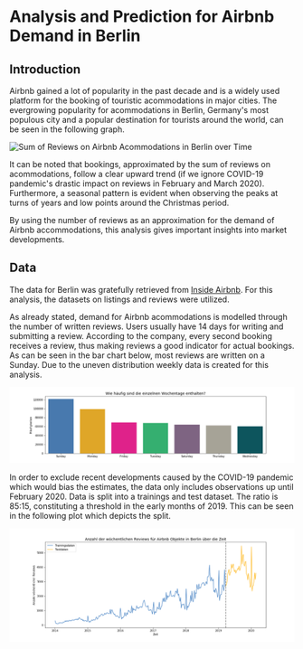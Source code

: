# Analysis and Prediction for Airbnb Demand in Berlin

## Introduction
Airbnb gained a lot of popularity in the past decade and is a widely used platform for the booking of touristic acommodations in major cities. The evergrowing popularity for acommodations in Berlin, Germany's most populous city and a popular destination for tourists around the world, can be seen in the following graph.

![Sum of Reviews on Airbnb Acommodations in Berlin over Time](/images/vollständige_Zeitreihe.png)

It can be noted that bookings, approximated by the sum of reviews on acommodations, follow a clear upward trend (if we ignore COVID-19 pandemic's drastic impact on reviews in February and March 2020). Furthermore, a seasonal pattern is evident when observing the peaks at turns of years and low points around the Christmas period.

By using the number of reviews as an approximation for the demand of Airbnb accommodations, this analysis gives important insights into market developments.

## Data
The data for Berlin was gratefully retrieved from [Inside Airbnb](http://insideairbnb.com/get-the-data.html). For this analysis, the datasets on listings and reviews were utilized.

As already stated, demand for Airbnb acommodations is modelled through the number of written reviews. Users usually have 14 days for writing and submitting a review. According to the company, every second booking receives a review, thus making reviews a good indicator for actual bookings. As can be seen in the bar chart below, most reviews are written on a Sunday. Due to the uneven distribution weekly data is created for this analysis.

![Weekday of Submitted Reviews](/images/Verteilung_Reviews_auf_Tage.png)

In order to exclude recent developments caused by the COVID-19 pandemic which would bias the estimates, the data only includes observations up until February 2020. Data is split into a trainings and test dataset. The ratio is 85:15, constituting a threshold in the early months of 2019. This can be seen in the following plot which depicts the split.

![Weekday of Submitted Reviews](/images/Einteilung_Training_Test.png)

 
